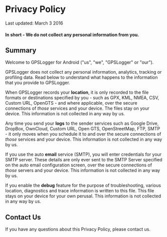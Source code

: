 
# Privacy Policy

Last updated: March 3 2016

#### In short - We do not collect any personal information from you.   

## Summary

Welcome to GPSLogger for Android ("us", "we", "GPSLogger" or "our").

GPSLogger does not collect any personal information, analytics, tracking or profiling data.  Read below to understand what happens to the information that you provide to GPSLogger.

When GPSLogger records your **location**, it is only recorded to the file formats or destinations specified by you - such as GPX, KML, NMEA, CSV, Custom URL, OpenGTS - and where applicable, over the secure connections of *those* services and your device.  The files stay on your device.  This information is not collected in any way by us.

Any time you send your **logs** to the sender services such as Google Drive, DropBox, OwnCloud, Custom URL, Open GTS, OpenStreetMap, FTP, SMTP - it only moves when you schedule it to and over the secure connections of *those* services and your device.  This information is not collected in any way by us.

If you use the auto **email** service (SMTP), you will enter credentials for your SMTP server.  These details are only ever sent to the SMTP Server specified on the auto email configuration screen, over the secure connections of *those* servers and your device.  This information is not collected in any way by us.

If you enable the **debug** feature for the purpose of troubleshooting, various location, diagnostics and trace information is written to this file.  This file stays on your device for your own perusal.  This information is not collected in any way by us.  


## Contact Us

If you have any questions about this Privacy Policy, please contact us.